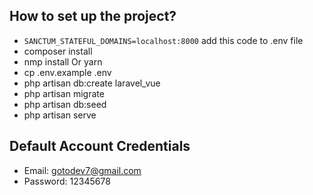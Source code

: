 ## How to set up the project?
- `SANCTUM_STATEFUL_DOMAINS=localhost:8000` add this code to .env file
- composer install
- nmp install Or yarn
- cp .env.example .env
- php artisan db:create laravel_vue
- php artisan migrate
- php artisan db:seed
- php artisan serve

## Default Account Credentials
- Email: gotodev7@gmail.com
- Password: 12345678
